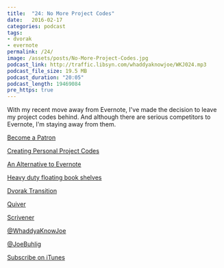 ```yaml
---
title:  "24: No More Project Codes"
date:   2016-02-17
categories: podcast
tags:
- dvorak
- evernote
permalink: /24/
image: /assets/posts/No-More-Project-Codes.jpg
podcast_link: http://traffic.libsyn.com/whaddyaknowjoe/WKJ024.mp3
podcast_file_size: 19.5 MB
podcast_duration: "20:05"
podcast_length: 19469084
pre_https: true
---
```

With my recent move away from Evernote, I've made the decision to leave my project codes behind. And although there are serious competitors to Evernote, I'm staying away from them.
<!--more-->

[Become a Patron](http://joebuhlig.com/patron/)

[Creating Personal Project Codes](http://joebuhlig.com/creating-personal-project-codes/)

[An Alternative to Evernote](http://joebuhlig.com/an-alternative-to-evernote/)

[Heavy duty floating book shelves](http://discussion.joebuhlig.com/t/heavy-duty-floating-book-shelves/192?u=joebuhlig)

[Dvorak Transition](http://joebuhlig.com/dvorak-transition/)

[Quiver](http://happenapps.com/#quiver)

[Scrivener](http://literatureandlatte.com/)

[@WhaddyaKnowJoe](https://twitter.com/whaddyaknowjoe)

[@JoeBuhlig](https://twitter.com/JoeBuhlig)

[Subscribe on iTunes](https://itunes.apple.com/us/podcast/whaddya-know-joe/id1035426948)